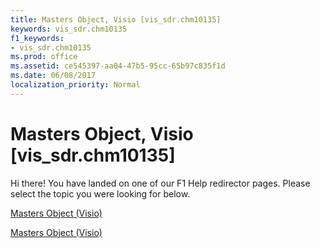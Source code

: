 ```yaml
---
title: Masters Object, Visio [vis_sdr.chm10135]
keywords: vis_sdr.chm10135
f1_keywords:
- vis_sdr.chm10135
ms.prod: office
ms.assetid: ce545397-aa04-47b5-95cc-65b97c835f1d
ms.date: 06/08/2017
localization_priority: Normal
---
```



# Masters Object, Visio [vis_sdr.chm10135]

Hi there! You have landed on one of our F1 Help redirector pages. Please select the topic you were looking for below.

[Masters Object (Visio)](http://msdn.microsoft.com/library/0a17a37a-e527-c1c8-1a32-44f2df370872.aspx)

[Masters Object (Visio)](http://msdn.microsoft.com/library/07c80948-8cee-34d2-dbc9-89ca031343df%28Office.15%29.aspx)


